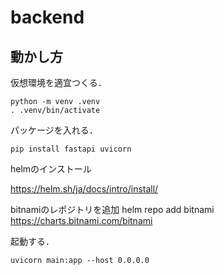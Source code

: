 # backend

## 動かし方

仮想環境を適宜つくる．

```
python -m venv .venv
. .venv/bin/activate
```

パッケージを入れる．

```
pip install fastapi uvicorn
```

helmのインストール

https://helm.sh/ja/docs/intro/install/

bitnamiのレポジトリを追加
helm repo add bitnami https://charts.bitnami.com/bitnami

起動する．

```
uvicorn main:app --host 0.0.0.0
```
